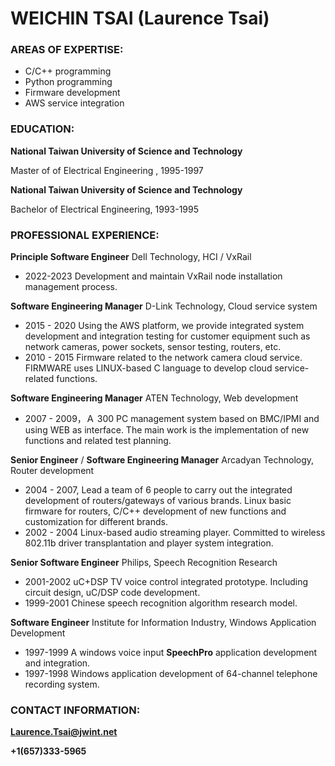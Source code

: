 WEICHIN TSAI (Laurence Tsai)
=============
### AREAS OF EXPERTISE:
- C/C++ programming
- Python programming
- Firmware development
- AWS service integration

### EDUCATION:
**National Taiwan University of Science and Technology**

Master of of Electrical Engineering , 1995-1997

**National Taiwan University of Science and Technology**

Bachelor of Electrical Engineering, 1993-1995

### PROFESSIONAL EXPERIENCE:
**Principle Software Engineer**
Dell Technology, HCI / VxRail
- 2022-2023 Development and maintain VxRail node installation management process.

**Software Engineering Manager**
D-Link Technology, Cloud service system
- 2015 - 2020 Using the AWS platform, we provide integrated system development and integration testing for customer equipment such as network cameras, power sockets, sensor testing, routers, etc.
- 2010 - 2015 Firmware related to the network camera cloud service. FIRMWARE uses LINUX-based C language to develop cloud service-related functions.

**Software Engineering Manager**
ATEN Technology, Web development
- 2007 - 2009，Ａ 300 PC management system based on BMC/IPMI and using WEB as interface. The main work is the implementation of new functions and related test planning.

**Senior Engineer** / **Software Engineering Manager**
Arcadyan Technology, Router development
- 2004 - 2007, Lead a team of 6 people to carry out the integrated development of routers/gateways of various brands. Linux basic firmware for routers, C/C++ development of new functions and customization for different brands.
- 2002 - 2004 Linux-based audio streaming player. Committed to wireless 802.11b driver transplantation and player system integration.

**Senior Software Engineer**
Philips, Speech Recognition Research
- 2001-2002 uC+DSP TV voice control integrated prototype. Including circuit design, uC/DSP code development.
- 1999-2001 Chinese speech recognition algorithm research model.

**Software Engineer**
Institute for Information Industry, Windows Application Development
- 1997-1999 A windows voice input **SpeechPro** application development and integration. 
- 1997-1998 Windows application development of 64-channel telephone recording system.

### CONTACT INFORMATION:
**Laurence.Tsai@jwint.net**

**+1(657)333-5965**
